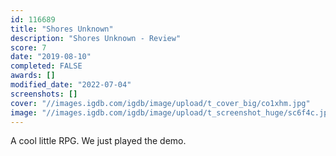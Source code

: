 ```yaml
---
id: 116689
title: "Shores Unknown"
description: "Shores Unknown - Review"
score: 7
date: "2019-08-10"
completed: FALSE
awards: []
modified_date: "2022-07-04"
screenshots: []
cover: "//images.igdb.com/igdb/image/upload/t_cover_big/co1xhm.jpg"
image: "//images.igdb.com/igdb/image/upload/t_screenshot_huge/sc6f4c.jpg"
---
```

A cool little RPG. We just played the demo.